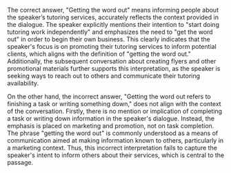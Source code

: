 The correct answer, "Getting the word out" means informing people about the speaker’s tutoring services, accurately reflects the context provided in the dialogue. The speaker explicitly mentions their intention to "start doing tutoring work independently" and emphasizes the need to "get the word out" in order to begin their own business. This clearly indicates that the speaker's focus is on promoting their tutoring services to inform potential clients, which aligns with the definition of "getting the word out." Additionally, the subsequent conversation about creating flyers and other promotional materials further supports this interpretation, as the speaker is seeking ways to reach out to others and communicate their tutoring availability.

On the other hand, the incorrect answer, "Getting the word out refers to finishing a task or writing something down," does not align with the context of the conversation. Firstly, there is no mention or implication of completing a task or writing down information in the speaker's dialogue. Instead, the emphasis is placed on marketing and promotion, not on task completion. The phrase "getting the word out" is commonly understood as a means of communication aimed at making information known to others, particularly in a marketing context. Thus, this incorrect interpretation fails to capture the speaker's intent to inform others about their services, which is central to the passage.